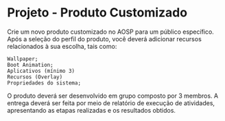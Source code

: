 # Projeto - Produto Customizado
Crie um novo produto customizado no AOSP para um público específico. 
Após a seleção do perfil do produto, você deverá adicionar recursos 
relacionados à sua escolha, tais como:

    Wallpaper;
    Boot Animation;
    Aplicativos (mínimo 3)
    Recursos (Overlay)
    Propriedades do sistema;

O produto deverá ser desenvolvido em grupo composto por 3 membros. 
A entrega deverá ser feita por meio de relatório de execução de atividades, 
apresentando as etapas realizadas e os resultados obtidos. 
